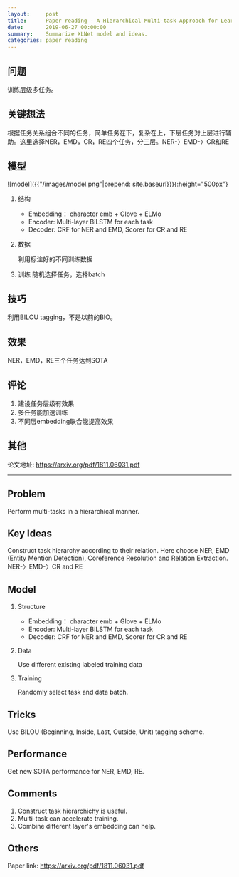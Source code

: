 ```yaml
---
layout:     post
title:      Paper reading - A Hierarchical Multi-task Approach for Learning Embeddings from Semantic Tasks
date:       2019-06-27 00:00:00
summary:    Summarize XLNet model and ideas.
categories: paper reading
---
```


## 问题

训练层级多任务。

## 关键想法

根据任务关系组合不同的任务，简单任务在下，复杂在上，下层任务对上层进行辅助。这里选择NER，EMD，CR，RE四个任务，分三层。NER-〉EMD-〉CR和RE

## 模型



![model]({{"/images/model.png"|prepend: site.baseurl}}){:height="500px"}

1. 结构

   - Embedding： character emb + Glove + ELMo
   - Encoder: Multi-layer BiLSTM for each task
   - Decoder: CRF for NER and EMD, Scorer for CR and RE

2. 数据

   利用标注好的不同训练数据

3. 训练
   随机选择任务，选择batch

## 技巧

利用BILOU tagging，不是以前的BIO。

## 效果

NER，EMD，RE三个任务达到SOTA

## 评论

1. 建设任务层级有效果
2. 多任务能加速训练
3. 不同层embedding联合能提高效果

## 其他

论文地址: <https://arxiv.org/pdf/1811.06031.pdf>

***

## Problem

Perform multi-tasks in a hierarchical manner.

## Key Ideas

Construct task hierarchy according to their relation. Here choose NER, EMD (Entity Mention Detection), Coreference Resolution and Relation Extraction. NER-〉EMD-〉CR and RE

## Model

1. Structure

   - Embedding： character emb + Glove + ELMo
   - Encoder: Multi-layer BiLSTM for each task
   - Decoder: CRF for NER and EMD, Scorer for CR and RE

2. Data

   Use different existing labeled training data

3. Training

   Randomly select task and data batch.

## Tricks

Use BILOU (Beginning, Inside, Last, Outside, Unit) tagging scheme.

## Performance

Get new SOTA performance for NER, EMD, RE.

## Comments

1. Construct task hierarchichy is useful.
2. Multi-task can accelerate training.
3. Combine different layer's embedding can help.

## Others

Paper link: <https://arxiv.org/pdf/1811.06031.pdf>



